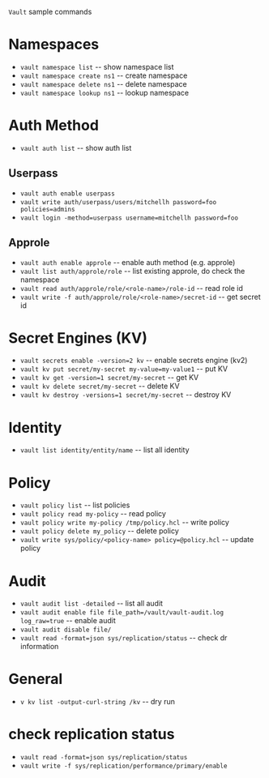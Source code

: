 `Vault` sample commands

# Namespaces

- `vault namespace list`                 -- show namespace list
- `vault namespace create ns1`           -- create namespace
- `vault namespace delete ns1`           -- delete namespace
- `vault namespace lookup ns1`           -- lookup namespace

# Auth Method

- `vault auth list`                     -- show auth list

## Userpass

- `vault auth enable userpass`
- `vault write auth/userpass/users/mitchellh password=foo policies=admins`
- `vault login -method=userpass username=mitchellh password=foo`

## Approle

- `vault auth enable approle`           -- enable auth method (e.g. approle)
- `vault list auth/approle/role`        -- list existing approle, do check the namespace
- `vault read auth/approle/role/<role-name>/role-id` -- read role id
- `vault write -f auth/approle/role/<role-name>/secret-id`  -- get secret id

# Secret Engines (KV)

- `vault secrets enable -version=2 kv`                                  -- enable secrets engine (kv2)
- `vault kv put secret/my-secret my-value=my-value1`                    -- put KV
- `vault kv get -version=1 secret/my-secret`                            -- get KV
- `vault kv delete secret/my-secret`                                    -- delete KV
- `vault kv destroy -versions=1 secret/my-secret`                       -- destroy KV

# Identity 

- `vault list identity/entity/name`                                     -- list all identity


# Policy

- `vault policy list`                                                   -- list policies
- `vault policy read my-policy`                                         -- read policy
- `vault policy write my-policy /tmp/policy.hcl`                        -- write policy
- `vault policy delete my_policy`                                       -- delete policy
- `vault write sys/policy/<policy-name> policy=@policy.hcl`             -- update policy

# Audit

- `vault audit list -detailed`                                          -- list all audit
- `vault audit enable file file_path=/vault/vault-audit.log log_raw=true`            -- enable audit
- `vault audit disable file/`
- `vault read -format=json sys/replication/status`                      -- check dr information

# General

- `v kv list -output-curl-string /kv`                                   -- dry run


# check replication status
- `vault read -format=json sys/replication/status`
- `vault write -f sys/replication/performance/primary/enable`